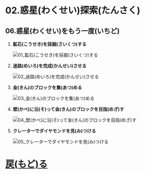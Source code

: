 # 02.惑星(わくせい)探索(たんさく)

## 06.惑星(わくせい)をもう一度(いちど)

1. **鉱石(こうせき)を採掘(さいくつ)する**

	![01_鉱石(こうせき)を採掘(さいくつ)する](01_鉱石を採掘する.webp "01_鉱石(こうせき)を採掘(さいくつ)する")

1. **迷路(めいろ)を完成(かんせい)させる**

	![02_迷路(めいろ)を完成(かんせい)させる](02_迷路を完成させる.webp "02_迷路(めいろ)を完成(かんせい)させる")

1. **金(きん)のブロックを集(あつ)める**

	![03_金(きん)のブロックを集(あつ)める](03_金のブロックを集める.webp "03_金(きん)のブロックを集(あつ)める")

1. **壁(かべ)に沿(そ)って金(きん)のブロックを目指(めざ)す**

	![04_壁(かべ)に沿(そ)って金(きん)のブロックを目指(めざ)す](04_壁に沿って金のブロックを目指す.webp "04_壁(かべ)に沿(そ)って金(きん)のブロックを目指(めざ)す")

1. **クレーターでダイヤモンドを見(み)つける**

	![05_クレーターでダイヤモンドを見(み)つける](05_クレーターでダイヤモンドを見つける.webp "05_クレーターでダイヤモンドを見(み)つける")

# [戻(もど)る](../block02.html)